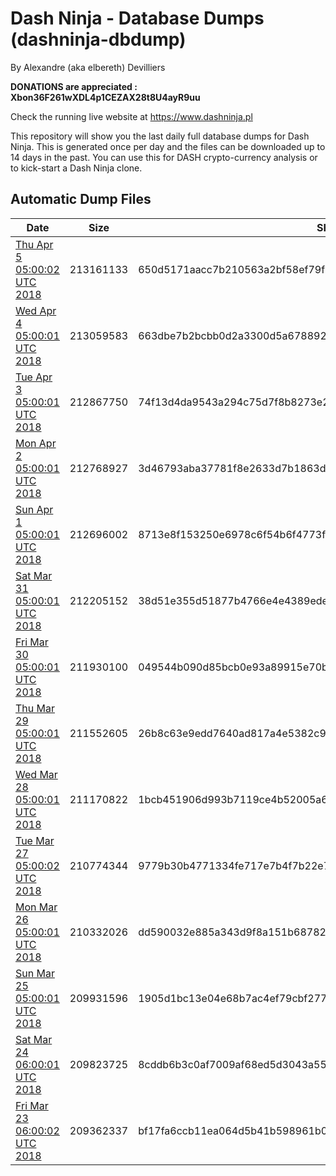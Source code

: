 # Dash Ninja - Database Dumps (dashninja-dbdump)
By Alexandre (aka elbereth) Devilliers

**DONATIONS are appreciated : Xbon36F261wXDL4p1CEZAX28t8U4ayR9uu**

Check the running live website at https://www.dashninja.pl

This repository will show you the last daily full database dumps for Dash Ninja. This is generated once per day and the files can be downloaded up to 14 days in the past.
You can use this for DASH crypto-currency analysis or to kick-start a Dash Ninja clone.


## Automatic Dump Files
| Date | Size | SHA256 |
|--|--|--|
| [Thu Apr  5 05:00:02 UTC 2018](https://transfer.sh/352kw/dashninja-dbdump-20180405070001.tar.bz2) | 213161133 | 650d5171aacc7b210563a2bf58ef79f091df9ace7867cb6839ea69ac2e33e0b6 | 
| [Wed Apr  4 05:00:01 UTC 2018](https://transfer.sh/aRl4M/dashninja-dbdump-20180404070001.tar.bz2) | 213059583 | 663dbe7b2bcbb0d2a3300d5a6788924d30caf3cf4c924ed4f961a2d1fd619206 | 
| [Tue Apr  3 05:00:01 UTC 2018](https://transfer.sh/Syojs/dashninja-dbdump-20180403070001.tar.bz2) | 212867750 | 74f13d4da9543a294c75d7f8b8273e29e1d645ec397f781842c9339aeed54e55 | 
| [Mon Apr  2 05:00:01 UTC 2018](https://transfer.sh/p0rcS/dashninja-dbdump-20180402070001.tar.bz2) | 212768927 | 3d46793aba37781f8e2633d7b1863db3ea6d5ae96907590444fac5324dbd216e | 
| [Sun Apr  1 05:00:01 UTC 2018](https://transfer.sh/vmdyh/dashninja-dbdump-20180401070001.tar.bz2) | 212696002 | 8713e8f153250e6978c6f54b6f4773f9863b6a8c2d51ade01660552a2796ebec | 
| [Sat Mar 31 05:00:01 UTC 2018](https://transfer.sh/R6zoB/dashninja-dbdump-20180331070001.tar.bz2) | 212205152 | 38d51e355d51877b4766e4e4389edeb476caaddaec4efc0f8886b43578b6916e | 
| [Fri Mar 30 05:00:01 UTC 2018](https://transfer.sh/Z8KFL/dashninja-dbdump-20180330070001.tar.bz2) | 211930100 | 049544b090d85bcb0e93a89915e70b16529a7e91beafe8c58e712b631f6f4e59 | 
| [Thu Mar 29 05:00:01 UTC 2018](https://transfer.sh/10uJBb/dashninja-dbdump-20180329070001.tar.bz2) | 211552605 | 26b8c63e9edd7640ad817a4e5382c9324094779ad48d2ed367fa7c9aaeff6509 | 
| [Wed Mar 28 05:00:01 UTC 2018](https://transfer.sh/ujZRc/dashninja-dbdump-20180328070001.tar.bz2) | 211170822 | 1bcb451906d993b7119ce4b52005a6e8c677a4bb98fdf339138d9ed294f724f1 | 
| [Tue Mar 27 05:00:02 UTC 2018](https://transfer.sh/12bgLJ/dashninja-dbdump-20180327070001.tar.bz2) | 210774344 | 9779b30b4771334fe717e7b4f7b22e74dc248233a591f9da7b850253aa0ad27d | 
| [Mon Mar 26 05:00:01 UTC 2018](https://transfer.sh/C4zfe/dashninja-dbdump-20180326070001.tar.bz2) | 210332026 | dd590032e885a343d9f8a151b68782c80241c40916cb2c912fdc166a3508c5fd | 
| [Sun Mar 25 05:00:01 UTC 2018](https://transfer.sh/51qJ1/dashninja-dbdump-20180325070001.tar.bz2) | 209931596 | 1905d1bc13e04e68b7ac4ef79cbf277844cc4e536f24d652e00cd2c70f1c07e0 | 
| [Sat Mar 24 06:00:01 UTC 2018](https://transfer.sh/6RcCx/dashninja-dbdump-20180324070001.tar.bz2) | 209823725 | 8cddb6b3c0af7009af68ed5d3043a55cd8842cb9a21f3bd9a0dc33e990bc8a7e | 
| [Fri Mar 23 06:00:02 UTC 2018](https://transfer.sh/3rLC0/dashninja-dbdump-20180323070002.tar.bz2) | 209362337 | bf17fa6ccb11ea064d5b41b598961b0b7915d74e3bfb3db3e7cc03b69626faa5 | 
